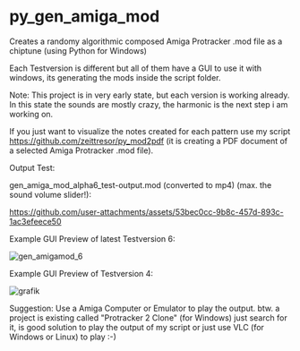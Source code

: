 # py_gen_amiga_mod
Creates a randomy algorithmic composed Amiga Protracker .mod file as a chiptune (using Python for Windows)


Each Testversion is different but all of them have a GUI to use it with windows, its generating the mods inside
the script folder.

Note: This project is in very early state, but each version is working already.
In this state the sounds are mostly crazy, the harmonic is the next step i am working on.

If you just want to visualize the notes created for each pattern use my script https://github.com/zeittresor/py_mod2pdf
(it is creating a PDF document of a selected Amiga Protracker .mod file).
 

Output Test:

gen_amiga_mod_alpha6_test-output.mod (converted to mp4) (max. the sound volume slider!):

https://github.com/user-attachments/assets/53bec0cc-9b8c-457d-893c-1ac3efeece50


Example GUI Preview of latest Testversion 6:

![gen_amigamod_6](https://github.com/user-attachments/assets/15425983-efad-413b-a4a3-8fa5a5af5866)


Example GUI Preview of Testversion 4:

![grafik](https://github.com/user-attachments/assets/5fc1c6d3-1519-47ae-95ef-d421bfd03b07)

Suggestion: Use a Amiga Computer or Emulator to play the output.
btw. a project is existing called "Protracker 2 Clone" (for Windows) just search for it, is good solution
to play the output of my script or just use VLC (for Windows or Linux) to play :-)
